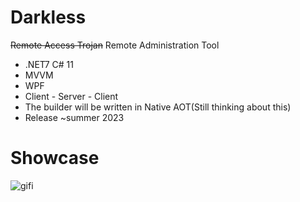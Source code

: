 # Darkless
~~Remote Access Trojan~~ Remote Administration Tool
- .NET7 C# 11
- MVVM
- WPF
- Client - Server - Client
- The builder will be written in Native AOT(Still thinking about this)
- Release ~summer 2023

# Showcase

![gifi](https://user-images.githubusercontent.com/56397706/174505246-cdfbec64-0dd6-4b2f-82b6-9fbce1e64edb.gif)
